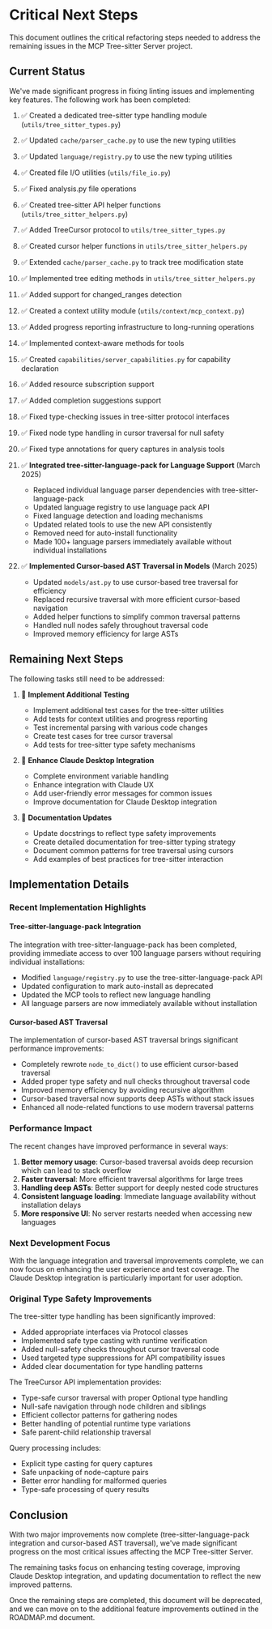 # Critical Next Steps

This document outlines the critical refactoring steps needed to address the remaining issues in the MCP Tree-sitter Server project.

## Current Status

We've made significant progress in fixing linting issues and implementing key features. The following work has been completed:

1. ✅ Created a dedicated tree-sitter type handling module (`utils/tree_sitter_types.py`)
2. ✅ Updated `cache/parser_cache.py` to use the new typing utilities
3. ✅ Updated `language/registry.py` to use the new typing utilities
4. ✅ Created file I/O utilities (`utils/file_io.py`)
5. ✅ Fixed analysis.py file operations
6. ✅ Created tree-sitter API helper functions (`utils/tree_sitter_helpers.py`)
7. ✅ Added TreeCursor protocol to `utils/tree_sitter_types.py`
8. ✅ Created cursor helper functions in `utils/tree_sitter_helpers.py`
9. ✅ Extended `cache/parser_cache.py` to track tree modification state
10. ✅ Implemented tree editing methods in `utils/tree_sitter_helpers.py`
11. ✅ Added support for changed_ranges detection
12. ✅ Created a context utility module (`utils/context/mcp_context.py`)
13. ✅ Added progress reporting infrastructure to long-running operations
14. ✅ Implemented context-aware methods for tools
15. ✅ Created `capabilities/server_capabilities.py` for capability declaration
16. ✅ Added resource subscription support
17. ✅ Added completion suggestions support
18. ✅ Fixed type-checking issues in tree-sitter protocol interfaces
19. ✅ Fixed node type handling in cursor traversal for null safety
20. ✅ Fixed type annotations for query captures in analysis tools

22. ✅ **Integrated tree-sitter-language-pack for Language Support** (March 2025)
    - Replaced individual language parser dependencies with tree-sitter-language-pack
    - Updated language registry to use language pack API
    - Fixed language detection and loading mechanisms
    - Updated related tools to use the new API consistently
    - Removed need for auto-install functionality
    - Made 100+ language parsers immediately available without individual installations

23. ✅ **Implemented Cursor-based AST Traversal in Models** (March 2025)
    - Updated `models/ast.py` to use cursor-based tree traversal for efficiency
    - Replaced recursive traversal with more efficient cursor-based navigation
    - Added helper functions to simplify common traversal patterns
    - Handled null nodes safely throughout traversal code
    - Improved memory efficiency for large ASTs

## Remaining Next Steps

The following tasks still need to be addressed:

1. 🔄 **Implement Additional Testing**
   - Implement additional test cases for the tree-sitter utilities
   - Add tests for context utilities and progress reporting
   - Test incremental parsing with various code changes
   - Create test cases for tree cursor traversal
   - Add tests for tree-sitter type safety mechanisms

2. 🔄 **Enhance Claude Desktop Integration**
   - Complete environment variable handling
   - Enhance integration with Claude UX
   - Add user-friendly error messages for common issues
   - Improve documentation for Claude Desktop integration

3. 🔄 **Documentation Updates**
   - Update docstrings to reflect type safety improvements
   - Create detailed documentation for tree-sitter typing strategy
   - Document common patterns for tree traversal using cursors
   - Add examples of best practices for tree-sitter interaction

## Implementation Details

### Recent Implementation Highlights

#### Tree-sitter-language-pack Integration

The integration with tree-sitter-language-pack has been completed, providing immediate access to over 100 language parsers without requiring individual installations:

- Modified `language/registry.py` to use the tree-sitter-language-pack API
- Updated configuration to mark auto-install as deprecated
- Updated the MCP tools to reflect new language handling
- All language parsers are now immediately available without installation

#### Cursor-based AST Traversal

The implementation of cursor-based AST traversal brings significant performance improvements:

- Completely rewrote `node_to_dict()` to use efficient cursor-based traversal
- Added proper type safety and null checks throughout traversal code
- Improved memory efficiency by avoiding recursive algorithm
- Cursor-based traversal now supports deep ASTs without stack issues
- Enhanced all node-related functions to use modern traversal patterns

### Performance Impact

The recent changes have improved performance in several ways:

1. **Better memory usage**: Cursor-based traversal avoids deep recursion which can lead to stack overflow
2. **Faster traversal**: More efficient traversal algorithms for large trees
3. **Handling deep ASTs**: Better support for deeply nested code structures
4. **Consistent language loading**: Immediate language availability without installation delays
5. **More responsive UI**: No server restarts needed when accessing new languages

### Next Development Focus

With the language integration and traversal improvements complete, we can now focus on enhancing the user experience and test coverage. The Claude Desktop integration is particularly important for user adoption.

### Original Type Safety Improvements

The tree-sitter type handling has been significantly improved:
- Added appropriate interfaces via Protocol classes
- Implemented safe type casting with runtime verification
- Added null-safety checks throughout cursor traversal code
- Used targeted type suppressions for API compatibility issues
- Added clear documentation for type handling patterns

The TreeCursor API implementation provides:
- Type-safe cursor traversal with proper Optional type handling
- Null-safe navigation through node children and siblings
- Efficient collector patterns for gathering nodes
- Better handling of potential runtime type variations
- Safe parent-child relationship traversal

Query processing includes:
- Explicit type casting for query captures
- Safe unpacking of node-capture pairs
- Better error handling for malformed queries
- Type-safe processing of query results

## Conclusion

With two major improvements now complete (tree-sitter-language-pack integration and cursor-based AST traversal), we've made significant progress on the most critical issues affecting the MCP Tree-sitter Server.

The remaining tasks focus on enhancing testing coverage, improving Claude Desktop integration, and updating documentation to reflect the new improved patterns.

Once the remaining steps are completed, this document will be deprecated, and we can move on to the additional feature improvements outlined in the ROADMAP.md document.
